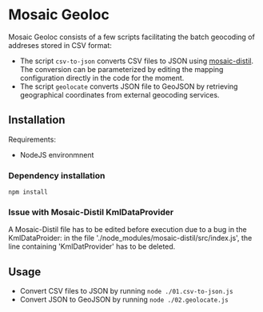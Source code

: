 # Mosaic Geoloc

Mosaic Geoloc consists of a few scripts facilitating the batch geocoding of addreses stored in CSV format:
- The script ```csv-to-json``` converts CSV files to JSON using [mosaic-distil](https://github.com/ubimix/mosaic-distil). The conversion can be parameterized by editing the mapping configuration directly in the code for the moment.
- The script ```geolocate``` converts JSON file to GeoJSON by retrieving geographical coordinates from external geocoding services.


## Installation

Requirements:
- NodeJS environmnent

### Dependency installation

```npm install```

### Issue with Mosaic-Distil KmlDataProvider

A Mosaic-Distil file has to be edited before execution due to a bug in the KmlDataProider: in the file './node_modules/mosaic-distil/src/index.js', the line containing 'KmlDatProvider' has to be deleted.


## Usage

- Convert CSV files to JSON by running ```node ./01.csv-to-json.js```
- Convert JSON to GeoJSON by running ```node ./02.geolocate.js```
